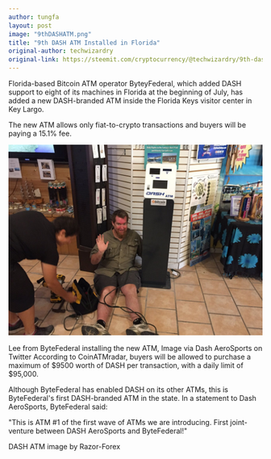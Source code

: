 ```yaml
---
author: tungfa
layout: post
image: "9thDASHATM.png"
title: "9th DASH ATM Installed in Florida"
original-author: techwizardry 
original-link: https://steemit.com/cryptocurrency/@techwizardry/9th-dash-atm-installed-in-florida
---
```


Florida-based Bitcoin ATM operator ByteyFederal, which added DASH support to eight of its machines in Florida at the beginning of July, has added a new DASH-branded ATM inside the Florida Keys visitor center in Key Largo.

The new ATM allows only fiat-to-crypto transactions and buyers will be paying a 15.1% fee.

![Alt desc](/assets/img/9thDASHATM_2.jpeg)

Lee from ByteFederal installing the new ATM, Image via Dash AeroSports‏ on Twitter
According to CoinATMradar, buyers will be allowed to purchase a maximum of $9500 worth of DASH per transaction, with a daily limit of $95,000.

Although ByteFederal has enabled DASH on its other ATMs, this is ByteFederal's first DASH-branded ATM in the state. In a statement to Dash AeroSports, ByteFederal said:

"This is ATM #1 of the first wave of ATMs we are introducing. First joint-venture between DASH AeroSports and ByteFederal!"

DASH ATM image by Razor-Forex
